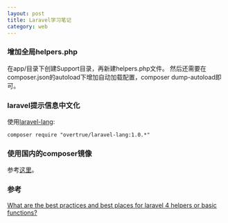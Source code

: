 ```yaml
---
layout: post
title: Laravel学习笔记
category: web 
---
```


### 增加全局helpers.php
在app/目录下创建Support目录，再新建helpers.php文件。
然后还需要在composer.json的autoload下增加自动加载配置，composer dump-autoload即可。

### laravel提示信息中文化
使用[laravel-lang](https://github.com/overtrue/laravel-lang):
```
composer require "overtrue/laravel-lang:1.0.*"
```

### 使用国内的composer镜像
参考[这里](http://pkg.phpcomposer.com/#tip2)。

### 参考
[What are the best practices and best places for laravel 4 helpers or basic functions?](http://stackoverflow.com/questions/17088917/what-are-the-best-practices-and-best-places-for-laravel-4-helpers-or-basic-funct)
